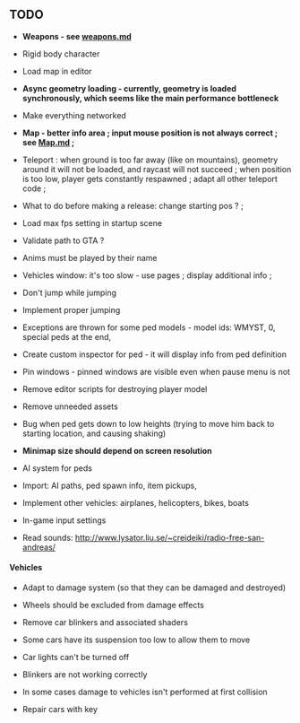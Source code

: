 
## TODO


- **Weapons - see [weapons.md](weapons.md)**

- Rigid body character

- Load map in editor

- **Async geometry loading - currently, geometry is loaded synchronously, which seems like the main performance bottleneck**

- Make everything networked

- **Map - better info area ; input mouse position is not always correct ; see [Map.md](Map.md) ;**

- Teleport : when ground is too far away (like on mountains), geometry around it will not be loaded, and raycast will not succeed ; when position is too low, player gets constantly respawned ; adapt all other teleport code ;

- What to do before making a release: change starting pos ? ;

- Load max fps setting in startup scene

- Validate path to GTA ?

- Anims must be played by their name

- Vehicles window: it's too slow - use pages ; display additional info ;

- Don't jump while jumping

- Implement proper jumping

- Exceptions are thrown for some ped models - model ids: WMYST, 0, special peds at the end, 

- Create custom inspector for ped - it will display info from ped definition

- Pin windows - pinned windows are visible even when pause menu is not

- Remove editor scripts for destroying player model

- Remove unneeded assets

- Bug when ped gets down to low heights (trying to move him back to starting location, and causing shaking)

- **Minimap size should depend on screen resolution**


- AI system for peds

- Import: AI paths, ped spawn info, item pickups, 

- Implement other vehicles: airplanes, helicopters, bikes, boats

- In-game input settings

- Read sounds: http://www.lysator.liu.se/~creideiki/radio-free-san-andreas/


#### Vehicles

- Adapt to damage system (so that they can be damaged and destroyed)

- Wheels should be excluded from damage effects

- Remove car blinkers and associated shaders

- Some cars have its suspension too low to allow them to move

- Car lights can't be turned off

- Blinkers are not working correctly

- In some cases damage to vehicles isn't performed at first collision

- Repair cars with key

